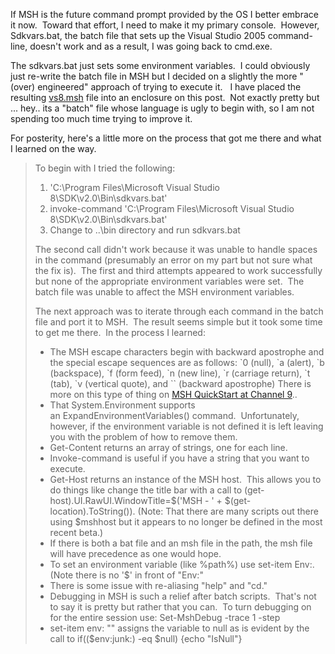
If MSH is the future command prompt provided by the OS I better embrace it now.  Toward that effort, I need to make it my primary console.  However, Sdkvars.bat, the batch file that sets up the Visual Studio 2005 command-line, doesn't work and as a result, I was going back to cmd.exe.

The sdkvars.bat just sets some environment variables.  I could obviously just re-write the batch file in MSH but I decided on a slightly the more "(over) engineered" approach of trying to execute it.   I have placed the resulting [vs8.msh](/wp-content/uploads/binary/71e874ab-b8b9-4ec6-9523-4cdb02db84d3/vs8.zip) file into an enclosure on this post.  Not exactly pretty but ... hey.. its a "batch" file whose language is ugly to begin with, so I am not spending too much time trying to improve it.

For posterity, here's a little more on the process that got me there and what I learned on the way.

> To begin with I tried the following:
> 
> 1. 'C:\\Program Files\\Microsoft Visual Studio 8\\SDK\\v2.0\\Bin\\sdkvars.bat'
> 2. invoke-command 'C:\\Program Files\\Microsoft Visual Studio 8\\SDK\\v2.0\\Bin\\sdkvars.bat'
> 3. Change to ..\\bin directory and run sdkvars.bat
> 
> The second call didn't work because it was unable to handle spaces in the command (presumably an error on my part but not sure what the fix is).  The first and third attempts appeared to work successfully but none of the appropriate environment variables were set.  The batch file was unable to affect the MSH environment variables.
> 
> The next approach was to iterate through each command in the batch file and port it to MSH.  The result seems simple but it took some time to get me there.  In the process I learned:
> 
> - The MSH escape characters begin with backward apostrophe and the special escape sequences are as follows: \`0 (null), \`a (alert), \`b (backspace), \`f (form feed), \`n (new line), \`r (carriage return), \`t (tab), \`v (vertical quote), and \`\` (backward apostrophe) There is more on this type of thing on [MSH QuickStart at Channel 9](https://channel9.msdn.com/wiki/default.aspx/Channel9.MSHQuickStart)..
> - That System.Environment supports an ExpandEnvironmentVariables() command.  Unfortunately, however, if the environment variable is not defined it is left leaving you with the problem of how to remove them.
> - Get-Content returns an array of strings, one for each line.
> - Invoke-command is useful if you have a string that you want to execute.
> - Get-Host returns an instance of the MSH host.  This allows you to do things like change the title bar with a call to (get-host).UI.RawUI.WindowTitle=$('MSH - ' + $(get-location).ToString()). (Note: That there are many scripts out there using $mshhost but it appears to no longer be defined in the most recent beta.)
> - If there is both a bat file and an msh file in the path, the msh file will have precedence as one would hope.
> - To set an environment variable (like %path%) use set-item Env:.  (Note there is no '$' in front of "Env:"
> - There is some issue with re-aliasing "help" and "cd."
> - Debugging in MSH is such a relief after batch scripts.  That's not to say it is pretty but rather that you can.  To turn debugging on for the entire session use: Set-MshDebug -trace 1 -step
> - set-item env: "" assigns the variable to null as is evident by the call to if(($env:junk:) -eq $null) {echo "IsNull"}
